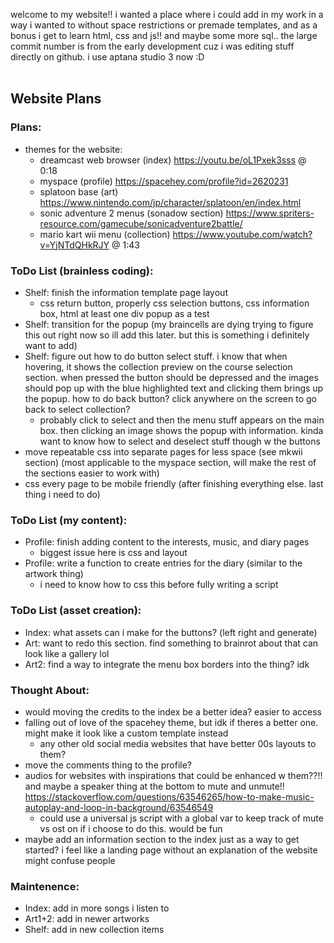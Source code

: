 welcome to my website!! i wanted a place where i could add in my work in a way i wanted to without space restrictions or premade templates, and as a bonus i get to learn html, css and js!! and maybe some more sql..
the large commit number is from the early development cuz i was editing stuff directly on github. i use aptana studio 3 now :D
<br /><br />
## Website Plans
### Plans:
- themes for the website:
  - dreamcast web browser (index) https://youtu.be/oL1Pxek3sss @ 0:18
  - myspace (profile) https://spacehey.com/profile?id=2620231
  - splatoon base (art) https://www.nintendo.com/jp/character/splatoon/en/index.html
  - sonic adventure 2 menus (sonadow section) https://www.spriters-resource.com/gamecube/sonicadventure2battle/
  - mario kart wii menu (collection) https://www.youtube.com/watch?v=YjNTdQHkRJY @ 1:43

### ToDo List (brainless coding):
- Shelf: finish the information template page layout
  - css return button, properly css selection buttons, css information box, html at least one div popup as a test
- Shelf: transition for the popup (my braincells are dying trying to figure this out right now so ill add this later. but this is something i definitely want to add)
- Shelf: figure out how to do button select stuff. i know that when hovering, it shows the collection preview on the course selection section. when pressed the button should be depressed and the images should pop up with the blue highlighted text and clicking them brings up the popup. how to do back button? click anywhere on the screen to go back to select collection?
  - probably click to select and then the menu stuff appears on the main box. then clicking an image shows the popup with information. kinda want to know how to select and deselect stuff though w the buttons
- move repeatable css into separate pages for less space (see mkwii section) (most applicable to the myspace section, will make the rest of the sections easier to work with)
- css every page to be mobile friendly (after finishing everything else. last thing i need to do)

### ToDo List (my content):
- Profile: finish adding content to the interests, music, and diary pages
  - biggest issue here is css and layout
- Profile: write a function to create entries for the diary (similar to the artwork thing)
  - i need to know how to css this before fully writing a script

### ToDo List (asset creation):
- Index: what assets can i make for the buttons? (left right and generate)
- Art: want to redo this section. find something to brainrot about that can look like a gallery lol
- Art2: find a way to integrate the menu box borders into the thing? idk

### Thought About:
- would moving the credits to the index be a better idea? easier to access
- falling out of love of the spacehey theme, but idk if theres a better one. might make it look like a custom template instead
  - any other old social media websites that have better 00s layouts to them?
- move the comments thing to the profile?
- audios for websites with inspirations that could be enhanced w them??!! and maybe a speaker thing at the bottom to mute and unmute!! https://stackoverflow.com/questions/63546265/how-to-make-music-autoplay-and-loop-in-background/63546549
  - could use a universal js script with a global var to keep track of mute vs ost on if i choose to do this. would be fun
- maybe add an information section to the index just as a way to get started? i feel like a landing page without an explanation of the website might confuse people

### Maintenence:
- Index: add in more songs i listen to
- Art1+2: add in newer artworks
- Shelf: add in new collection items
